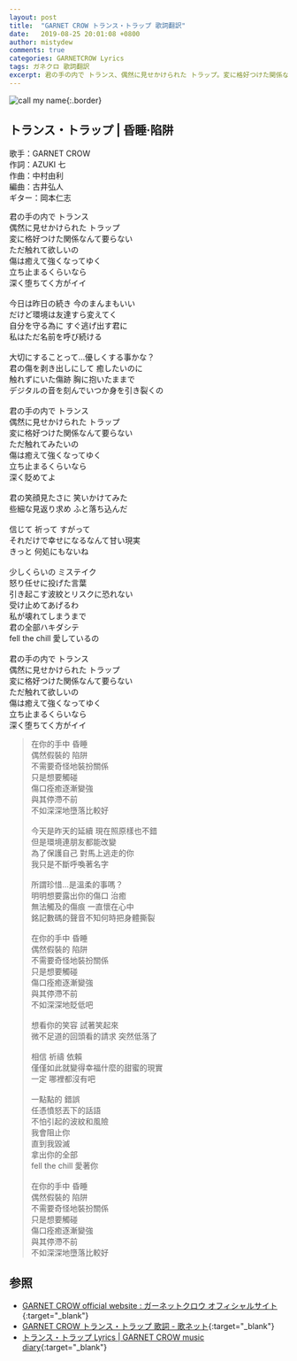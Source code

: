 ```yaml
---
layout: post
title:  "GARNET CROW トランス・トラップ 歌詞翻訳"
date:   2019-08-25 20:01:08 +0800
author: mistydew
comments: true
categories: GARNETCROW Lyrics
tags: ガネクロ 歌詞翻訳
excerpt: 君の手の内で トランス、偶然に見せかけられた トラップ。変に格好つけた関係なんて要らない、ただ触れて欲しいの。傷は癒えて強くなってゆく、立ち止まるくらいなら、深く堕ちてく方がイイ。
---
```

![call my name](https://raw.githubusercontent.com/mistydew/gc2/master/cover/single/SG08_call%20my%20name.jpg){:.border}

## トランス・トラップ | 昏睡·陷阱

歌手：GARNET CROW<br>
作詞：AZUKI 七<br>
作曲：中村由利<br>
編曲：古井弘人<br>
ギター：岡本仁志

<div class="lyric-original">
<p>
君の手の内で トランス<br>
偶然に見せかけられた トラップ<br>
変に格好つけた関係なんて要らない<br>
ただ触れて欲しいの<br>
傷は癒えて強くなってゆく<br>
立ち止まるくらいなら<br>
深く堕ちてく方がイイ<br>
<br>
今日は昨日の続き 今のまんまもいい<br>
だけど環境は友達すら変えてく<br>
自分を守る為に すぐ逃げ出す君に<br>
私はただ名前を呼び続ける<br>
<br>
大切にすることって…優しくする事かな？<br>
君の傷を剥き出しにして 癒したいのに<br>
触れずにいた傷跡 胸に抱いたままで<br>
デジタルの音を刻んでいつか身を引き裂くの<br>
<br>
君の手の内で トランス<br>
偶然に見せかけられた トラップ<br>
変に格好つけた関係なんて要らない<br>
ただ触れてみたいの<br>
傷は癒えて強くなってゆく<br>
立ち止まるくらいなら<br>
深く貶めてよ<br>
<br>
君の笑顔見たさに 笑いかけてみた<br>
些細な見返り求め ふと落ち込んだ<br>
<br>
信じて 祈って すがって<br>
それだけで幸せになるなんて甘い現実<br>
きっと 何処にもないね<br>
<br>
少しくらいの ミステイク<br>
怒り任せに投げた言葉<br>
引き起こす波紋とリスクに恐れない<br>
受け止めてあげるわ<br>
私が壊れてしまうまで<br>
君の全部ハキダシテ<br>
fell the chill 愛しているの<br>
<br>
君の手の内で トランス<br>
偶然に見せかけられた トラップ<br>
変に格好つけた関係なんて要らない<br>
ただ触れて欲しいの<br>
傷は癒えて強くなってゆく<br>
立ち止まるくらいなら<br>
深く堕ちてく方がイイ
</p>
</div>

<div class="lyric-translation">
<blockquote>
在你的手中 昏睡<br>
偶然假裝的 陷阱<br>
不需要奇怪地裝扮關係<br>
只是想要觸碰<br>
傷口痊癒逐漸變強<br>
與其停滯不前<br>
不如深深地墮落比較好<br>
<br>
今天是昨天的延續 現在照原樣也不錯<br>
但是環境連朋友都能改變<br>
為了保護自己 對馬上逃走的你<br>
我只是不斷呼喚著名字<br>
<br>
所謂珍惜...是溫柔的事嗎？<br>
明明想要露出你的傷口 治癒<br>
無法觸及的傷痕 一直懷在心中<br>
銘記數碼的聲音不知何時把身體撕裂<br>
<br>
在你的手中 昏睡<br>
偶然假裝的 陷阱<br>
不需要奇怪地裝扮關係<br>
只是想要觸碰<br>
傷口痊癒逐漸變強<br>
與其停滯不前<br>
不如深深地貶低吧<br>
<br>
想看你的笑容 試著笑起來<br>
微不足道的回頭看的請求 突然低落了<br>
<br>
相信 祈禱 依賴<br>
僅僅如此就變得幸福什麼的甜蜜的現實<br>
一定 哪裡都沒有吧<br>
<br>
一點點的 錯誤<br>
任憑憤怒丟下的話語<br>
不怕引起的波紋和風險<br>
我會阻止你<br>
直到我毀滅<br>
拿出你的全部<br>
fell the chill 愛著你<br>
<br>
在你的手中 昏睡<br>
偶然假裝的 陷阱<br>
不需要奇怪地裝扮關係<br>
只是想要觸碰<br>
傷口痊癒逐漸變強<br>
與其停滯不前<br>
不如深深地墮落比較好
</blockquote>
</div>

## 参照

* [GARNET CROW official website : ガーネットクロウ オフィシャルサイト](http://www.garnetcrow.com){:target="_blank"}
* [GARNET CROW トランス・トラップ 歌詞 - 歌ネット](https://www.uta-net.com/song/20128){:target="_blank"}
* [トランス・トラップ Lyrics \| GARNET CROW music diary](https://mistydew.github.io/gc/lyrics/original/トランス・トラップ.html){:target="_blank"}
